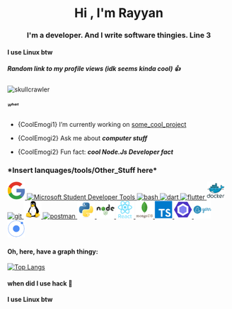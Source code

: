 <h1 align="center">Hi , I'm Rayyan </h1>
<h3 align="center">I'm a developer. And I write software thingies. Line 3 </h3> 

#### I use Linux btw

                                                                           
##### Random link to my profile views (idk seems kinda cool) 👍
<p align="left"> <img src="https://komarev.com/ghpvc/?username=skullcrawler&label=Profile%20views&color=0e75b6&style=flat" alt="skullcrawler" /> </p>

##### ᵂʰᵃᵗ

- {CoolEmogi1} I’m currently working on [some_cool_project](https://github.com/skullcrawler/project_web3.0)

- {CoolEmogi2} Ask me about ***computer stuff***

- {CoolEmogi2} Fun fact: ***cool Node.Js Developer fact***


<h3 align="left">*Insert lanquages/tools/Other_Stuff here*</h3>
<p align="left">
<a href="https://developers.google.com/" target="_blank" rel="noreferrer"> <img src="https://raw.githubusercontent.com/devicons/devicon/master/icons/google/google-original.svg" alt="Google Developer" width="40" height="40"/> </a>
<a href="https://studentpartners.microsoft.com/en-us" target="_blank" rel="noreferrer"> <img src="https://www.vectorlogo.zone/logos/microsoft/microsoft-icon.svg" alt="Microsoft Student Developer Tools" width="40" height="40"/> </a>
<a href="https://www.gnu.org/software/bash/" target="_blank" rel="noreferrer"> <img src="https://www.vectorlogo.zone/logos/gnu_bash/gnu_bash-icon.svg" alt="bash" width="40" height="40"/> </a> 
<a href="https://dart.dev" target="_blank" rel="noreferrer"> <img src="https://www.vectorlogo.zone/logos/dartlang/dartlang-icon.svg" alt="dart" width="40" height="40"/> </a> 
<a href="https://flutter.dev" target="_blank" rel="noreferrer"> <img src="https://www.vectorlogo.zone/logos/flutterio/flutterio-icon.svg" alt="flutter" width="40" height="40"/> </a>
  <a href="https://www.docker.com/" target="_blank" rel="noreferrer"> <img src="https://raw.githubusercontent.com/devicons/devicon/master/icons/docker/docker-original-wordmark.svg" alt="docker" width="40" height="40"/> </a> 
<a href="https://git-scm.com/" target="_blank" rel="noreferrer"> <img src="https://www.vectorlogo.zone/logos/git-scm/git-scm-icon.svg" alt="git" width="40" height="40"/> </a>
<a href="https://www.linux.org/" target="_blank" rel="noreferrer"> <img src="https://raw.githubusercontent.com/devicons/devicon/master/icons/linux/linux-original.svg" alt="linux" width="40" height="40"/> </a>
<a href="https://postman.com" target="_blank" rel="noreferrer"> <img src="https://www.vectorlogo.zone/logos/getpostman/getpostman-icon.svg" alt="postman" width="40" height="40"/> </a>
<a href="https://www.python.org" target="_blank" rel="noreferrer"> <img src="https://raw.githubusercontent.com/devicons/devicon/master/icons/python/python-original.svg" alt="python" width="40" height="40"/> </a>
<a href="https://nodejs.org/" target="_blank" rel="noreferrer"> <img src="https://raw.githubusercontent.com/devicons/devicon/master/icons/nodejs/nodejs-original-wordmark.svg" alt="Node.js" width="40" height="40"/> </a>
<a href="https://reactjs.org/" target="_blank" rel="noreferrer"> <img src="https://raw.githubusercontent.com/devicons/devicon/master/icons/react/react-original-wordmark.svg" alt="React.js" width="40" height="40"/> </a>
<a href="https://www.mongodb.com/" target="_blank" rel="noreferrer"> <img src="https://raw.githubusercontent.com/devicons/devicon/master/icons/mongodb/mongodb-original-wordmark.svg" alt="MongoDB" width="40" height="40"/> </a>
<a href="https://www.typescriptlang.org/" target="_blank" rel="noreferrer"> <img src="https://raw.githubusercontent.com/devicons/devicon/master/icons/typescript/typescript-original.svg" alt="TypeScript" width="40" height="40"/> </a>
<a href="https://eslint.org/" target="_blank" rel="noreferrer"> <img src="https://raw.githubusercontent.com/devicons/devicon/master/icons/eslint/eslint-original.svg" alt="ESLint" width="40" height="40"/> </a>
<a href="https://yarnpkg.com/" target="_blank" rel="noreferrer"> <img src="https://raw.githubusercontent.com/devicons/devicon/master/icons/yarn/yarn-original-wordmark.svg" alt="Yarn" width="40" height="40"/> </a>
<a href="https://ionicframework.com/" target="_blank" rel="noreferrer"> <img src="https://raw.githubusercontent.com/devicons/devicon/master/icons/ionic/ionic-original.svg" alt="Ionic" width="40" height="40"/> </a>
</p>

#### Oh, here, have a graph thingy:
[![Top Langs](https://github-readme-stats.vercel.app/api/top-langs/?username=skullcrawler&layout=donut&theme=panda&count_private=true&langs_count=16)](https://skullcrawler.github.io)
#### when did I use hack 🤔

#### I use Linux btw
